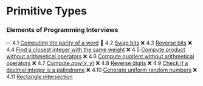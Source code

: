 # Primitive Types
### Elements of Programming Interviews
:white_check_mark:      4.1  [Computing the parity of a word](4_1_Parity.ipynb)
:construction:          4.2  [Swap bits](README.md)
:x:                     4.3  [Reverse bits](README.md)
:x:                     4.4  [Find a closest integer with the same weight](README.md)
:x:                     4.5  [Compute product without arithmetical operators](README.md)
:x:                     4.6  [Compute quotient without arithmetical operators](README.md)
:x:                     4.7  [Compute $pow(x, y)$](README.md)
:x:                     4.8  [Reverse digits](README.md)
:x:                     4.9  [Check if a decimal integer is a palindrome](README.md)
:x:                     4.10  [Generate uniform random numbers](README.md)
:x:                     4.11  [Rectangle intersection](README.md)

